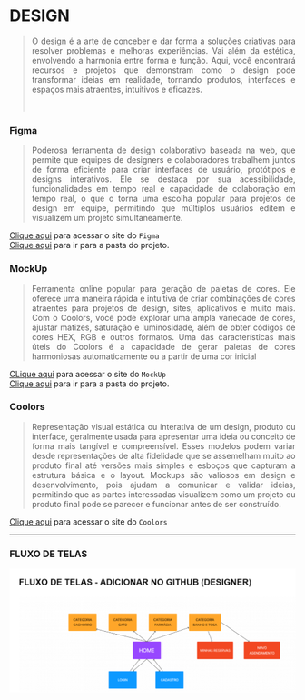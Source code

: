 # DESIGN
><p align="justify">O design é a arte de conceber e dar forma a soluções criativas para resolver problemas e melhoras experiências. Vai além da estética, envolvendo a harmonia entre forma e função. Aqui, você encontrará recursos e projetos que demonstram como o design pode transformar ideias em realidade, tornando produtos, interfaces e espaços mais atraentes, intuitivos e eficazes.</p><br>

### Figma
><p align="justify">Poderosa ferramenta de design colaborativo baseada na web, que permite que equipes de designers e colaboradores trabalhem juntos de forma eficiente para criar interfaces de usuário, protótipos e designs interativos. Ele se destaca por sua acessibilidade, funcionalidades em tempo real e capacidade de colaboração em tempo real, o que o torna uma escolha popular para projetos de design em equipe, permitindo que múltiplos usuários editem e visualizem um projeto simultaneamente.</p>

[Clique aqui](https://www.figma.com/files/recents-and-sharing?fuid=1169337854091237744) para acessar o site do `Figma`<br>
[Clique aqui](https://github.com/ASTR0SC0MPANY/petmoure/tree/main/Design/Figma) para ir para a pasta do projeto.


### MockUp
><p align="justify"> Ferramenta online popular para geração de paletas de cores. Ele oferece uma maneira rápida e intuitiva de criar combinações de cores atraentes para projetos de design, sites, aplicativos e muito mais. Com o Coolors, você pode explorar uma ampla variedade de cores, ajustar matizes, saturação e luminosidade, além de obter códigos de cores HEX, RGB e outros formatos. Uma das características mais úteis do Coolors é a capacidade de gerar paletas de cores harmoniosas automaticamente ou a partir de uma cor inicial</p>
[CLique aqui](https://www.mockupworld.co/all-mockups/) para acessar o site do `MockUp`<br>
[Clique aqui](https://github.com/ASTR0SC0MPANY/petmoure/tree/main/Design/MockUp) para ir para a pasta do projeto.

### Coolors
><p align="justify">Representação visual estática ou interativa de um design, produto ou interface, geralmente usada para apresentar uma ideia ou conceito de forma mais tangível e compreensível. Esses modelos podem variar desde representações de alta fidelidade que se assemelham muito ao produto final até versões mais simples e esboços que capturam a estrutura básica e o layout. Mockups são valiosos em design e desenvolvimento, pois ajudam a comunicar e validar ideias, permitindo que as partes interessadas visualizem como um projeto ou produto final pode se parecer e funcionar antes de ser construído.</p>
[Clique aqui](https://coolors.co/) para acessar o site do `Coolors`

---

### FLUXO DE TELAS
<img src=".github/profile/fluxodetelas.png">
